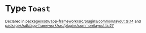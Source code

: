 # Type `Toast`
<sub>Declared in [packages/sdk/app-framework/src/plugins/common/layout.ts:14](https://github.com/dxos/dxos/blob/bdc1200dc/packages/sdk/app-framework/src/plugins/common/layout.ts#L14) and [packages/sdk/app-framework/src/plugins/common/layout.ts:27](https://github.com/dxos/dxos/blob/bdc1200dc/packages/sdk/app-framework/src/plugins/common/layout.ts#L27)</sub>






